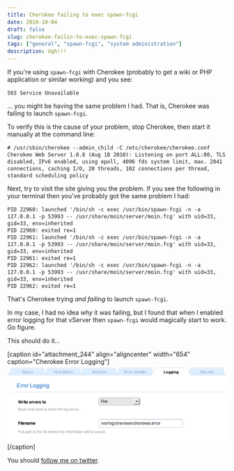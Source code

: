 ```yaml
---
title: Cherokee failing to exec spawn-fcgi
date: 2010-10-04
draft: false
slug: cherokee-failin-to-exec-spawn-fcgi
tags: ["general", "spawn-fcgi", "system administration"]
description: Ugh!!!
---
```


If you're using `spawn-fcgi` with Cherokee (probably to get a wiki or PHP application or similar working) and you see:

    503 Service Unavailable

... you might be having the same problem I had. That is, Cherokee was failing to launch `spawn-fcgi`.

To verify this is the cause of your problem, stop Cherokee, then start it manually at the command line:


    # /usr/sbin/cherokee --admin_child -C /etc/cherokee/cherokee.conf
    Cherokee Web Server 1.0.8 (Aug 18 2010): Listening on port ALL:80, TLS disabled, IPv6 enabled, using epoll, 4096 fds system limit, max. 2041 connections, caching I/O, 20 threads, 102 connections per thread, standard scheduling policy


Next, try to visit the site giving you the problem. If you see the following in your terminal then you've probably got the same problem I had:


    PID 22960: launched '/bin/sh -c exec /usr/bin/spawn-fcgi -n -a 127.0.0.1 -p 53993 -- /usr/share/moin/server/moin.fcg' with uid=33, gid=33, env=inherited
    PID 22960: exited re=1
    PID 22961: launched '/bin/sh -c exec /usr/bin/spawn-fcgi -n -a 127.0.0.1 -p 53993 -- /usr/share/moin/server/moin.fcg' with uid=33, gid=33, env=inherited
    PID 22961: exited re=1
    PID 22962: launched '/bin/sh -c exec /usr/bin/spawn-fcgi -n -a 127.0.0.1 -p 53993 -- /usr/share/moin/server/moin.fcg' with uid=33, gid=33, env=inherited
    PID 22962: exited re=1


That's Cherokee trying _and failing_ to launch `spawn-fcgi`.

In my case, I had no idea _why_ it was failing, but I found that when I enabled error logging for that vServer then `spawn-fcgi` would magically start to work. Go figure.

This should do it...

[caption id="attachment_244" align="aligncenter" width="654" caption="Cherokee Error Logging"]![Cherokee Error Logging](/assets/images/2010/10/Cherokee-Error-Logging.png)[/caption]

You should [follow me on twitter](http://twitter.com/davidltaylor).
